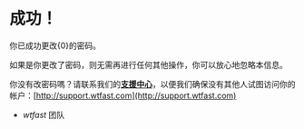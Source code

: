 ﻿# 成功！
你已成功更改{0}的密码。

如果是你更改了密码，则无需再进行任何其他操作，你可以放心地忽略本信息。

你没有改密码嗎？请联系我们的[**支援中心**](http://support.wtfast.com)，以便我们确保没有其他人试图访问你的帐户：[http://support.wtfast.com](http://support.wtfast.com)

- *wtfast* 团队
